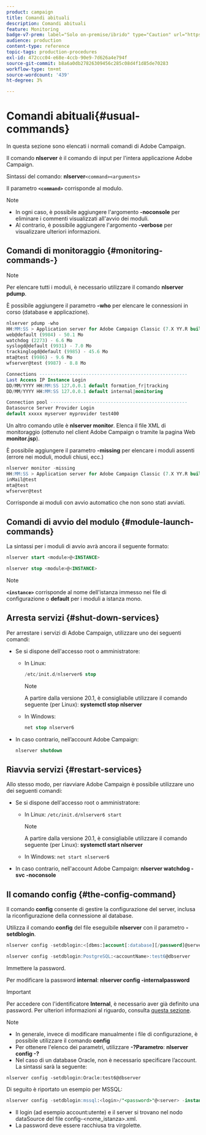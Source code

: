 ```yaml
---
product: campaign
title: Comandi abituali
description: Comandi abituali
feature: Monitoring
badge-v7-prem: label="Solo on-premise/ibrido" type="Caution" url="https://experienceleague.adobe.com/docs/campaign-classic/using/installing-campaign-classic/architecture-and-hosting-models/hosting-models-lp/hosting-models.html?lang=it" tooltip="Applicabile solo alle distribuzioni on-premise e ibride"
audience: production
content-type: reference
topic-tags: production-procedures
exl-id: 472ccc04-e68e-4ccb-90e9-7d626a4e794f
source-git-commit: b8a6a0db27826309456c285c08d4f1d85de70283
workflow-type: tm+mt
source-wordcount: '439'
ht-degree: 3%

---
```


# Comandi abituali{#usual-commands}



In questa sezione sono elencati i normali comandi di Adobe Campaign.

Il comando **nlserver** è il comando di input per l&#39;intera applicazione Adobe Campaign.

Sintassi del comando: **nlserver &#x200B;**`<command>`**&#x200B;**`<arguments>`**&#x200B;**

Il parametro **`<command>`** corrisponde al modulo.

>[!NOTE]
>
>* In ogni caso, è possibile aggiungere l&#39;argomento **-noconsole** per eliminare i commenti visualizzati all&#39;avvio dei moduli.
>* Al contrario, è possibile aggiungere l&#39;argomento **-verbose** per visualizzare ulteriori informazioni.
>

## Comandi di monitoraggio {#monitoring-commands-}

>[!NOTE]
>
>Per elencare tutti i moduli, è necessario utilizzare il comando **nlserver pdump**.

È possibile aggiungere il parametro **-who** per elencare le connessioni in corso (database e applicazione).

```sql
nlserver pdump -who
HH:MM:SS > Application server for Adobe Campaign Classic (7.X YY.R build XXX@SHA1) of DD/MM/YYYY
web@default (9984) - 50.1 Mo
watchdog (2273) - 6.6 Mo
syslogd@default (9931) - 7.0 Mo
trackinglogd@default (9985) - 45.6 Mo
mta@test (9986) - 9.6 Mo
wfserver@test (9987) - 8.8 Mo

Connections ------------------------------------------------------
Last Access IP Instance Login 
DD/MM/YYYY HH:MM:SS 127.0.0.1 default formation_fr|tracking
DD/MM/YYYY HH:MM:SS 127.0.0.1 default internal|monitoring

Connection pool --------------------------------------------------
Datasource Server Provider Login 
default xxxxx myserver myprovider test400
```

Un altro comando utile è **nlserver monitor**. Elenca il file XML di monitoraggio (ottenuto nel client Adobe Campaign o tramite la pagina Web **monitor.jsp**).

È possibile aggiungere il parametro **-missing** per elencare i moduli assenti (errore nei moduli, moduli chiusi, ecc.)

```sql
nlserver monitor -missing
HH:MM:SS > Application server for Adobe Campaign Classic (7.X YY.R build XXX@SHA1) of DD/MM/YYYY
inMail@test
mta@test
wfserver@test
```

Corrisponde ai moduli con avvio automatico che non sono stati avviati.

## Comandi di avvio del modulo {#module-launch-commands}

La sintassi per i moduli di avvio avrà ancora il seguente formato:

```sql
nlserver start <module>@<INSTANCE>
```

```sql
nlserver stop <module>@<INSTANCE>
```

>[!NOTE]
>
>**`<instance>`** corrisponde al nome dell&#39;istanza immesso nei file di configurazione o **default** per i moduli a istanza mono.

## Arresta servizi {#shut-down-services}

Per arrestare i servizi di Adobe Campaign, utilizzare uno dei seguenti comandi:

* Se si dispone dell&#39;accesso root o amministratore:

   * In Linux:

     ```sql
     /etc/init.d/nlserver6 stop
     ```

     >[!NOTE]
     >
     >A partire dalla versione 20.1, è consigliabile utilizzare il comando seguente (per Linux): **systemctl stop nlserver**

   * In Windows:

     ```sql
     net stop nlserver6
     ```

* In caso contrario, nell’account Adobe Campaign:

  ```sql
  nlserver shutdown 
  ```

## Riavvia servizi {#restart-services}

Allo stesso modo, per riavviare Adobe Campaign è possibile utilizzare uno dei seguenti comandi:

* Se si dispone dell&#39;accesso root o amministratore:

   * In Linux: `/etc/init.d/nlserver6 start`

     >[!NOTE]
     >
     >A partire dalla versione 20.1, è consigliabile utilizzare il comando seguente (per Linux): **systemctl start nlserver**

   * In Windows: `net start nlserver6`

* In caso contrario, nell&#39;account Adobe Campaign: **nlserver watchdog -svc -noconsole**

## Il comando config {#the-config-command}

Il comando **config** consente di gestire la configurazione del server, inclusa la riconfigurazione della connessione al database.

Utilizza il comando **config** del file eseguibile **nlserver** con il parametro **-setdblogin**.

```sql
nlserver config -setdblogin:<[dbms:]account[:database][/password]@server>
```

```sql
nlserver config -setdblogin:PostgreSQL:<accountName>:test6@dbserver
```

Immettere la password.

Per modificare la password **internal**: **nlserver config -internalpassword**

>[!IMPORTANT]
>
>Per accedere con l&#39;identificatore **Internal**, è necessario aver già definito una password. Per ulteriori informazioni al riguardo, consulta [questa sezione](../../installation/using/configuring-campaign-server.md#internal-identifier).

>[!NOTE]
>
>* In generale, invece di modificare manualmente i file di configurazione, è possibile utilizzare il comando **config**
>* Per ottenere l&#39;elenco dei parametri, utilizzare **-?Parametro**: **nlserver config -?**
>* Nel caso di un database Oracle, non è necessario specificare l’account. La sintassi sarà la seguente:
>
>  `nlserver config -setdblogin:Oracle:test6@dbserver`
>

Di seguito è riportato un esempio per MSSQL:

```sql
nlserver config -setdblogin:mssql:<login>/"<password>"@<server> -instance:<instance_name> 
```

* Il login (ad esempio account:utente) e il server si trovano nel nodo dataSource del file config-&lt;nome_istanza>.xml.
* La password deve essere racchiusa tra virgolette.

